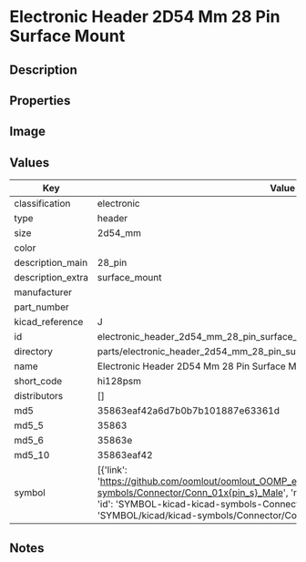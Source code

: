 # Electronic Header 2D54 Mm 28 Pin Surface Mount

## Description

## Properties


## Image


## Values

| Key | Value |
| --- | --- |
| classification | electronic |
| type | header |
| size | 2d54_mm |
| color |  |
| description_main | 28_pin |
| description_extra | surface_mount |
| manufacturer |  |
| part_number |  |
| kicad_reference | J |
| id | electronic_header_2d54_mm_28_pin_surface_mount |
| directory | parts/electronic_header_2d54_mm_28_pin_surface_mount |
| name | Electronic Header 2D54 Mm 28 Pin Surface Mount |
| short_code | hi128psm |
| distributors | [] |
| md5 | 35863eaf42a6d7b0b7b101887e63361d |
| md5_5 | 35863 |
| md5_6 | 35863e |
| md5_10 | 35863eaf42 |
| symbol | [{'link': 'https://github.com/oomlout/oomlout_OOMP_eda_V2/tree/main/SYMBOL/kicad/kicad-symbols/Connector/Conn_01x{pin_s}_Male', 'name': 'Connector : Conn_01x28_Male', 'id': 'SYMBOL-kicad-kicad-symbols-Connector-Conn_01x28_Male', 'directory': 'SYMBOL/kicad/kicad-symbols/Connector/Conn_01x28_Male/'}] |

## Notes

